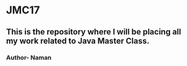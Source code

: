# JMC17 
## This is the repository where I will be placing all my work related to Java Master Class.
### Author- Naman
